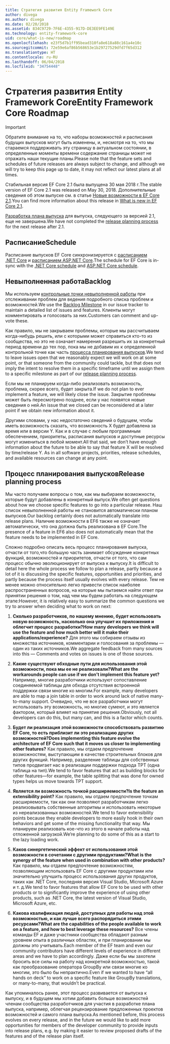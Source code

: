 ```yaml
---
title: Стратегия развития Entity Framework Core
author: divega
ms.author: divega
ms.date: 02/20/2018
ms.assetid: 834C9729-7F6E-4355-917D-DE3EE9FE149E
ms.technology: entity-framework-core
uid: core/what-is-new/roadmap
ms.openlocfilehash: e23f5d7b1ff95bead310fa8e618a88c161a4e10c
ms.sourcegitcommit: 72e59e6af86b568653e1b29727529dfd7f65d312
ms.translationtype: HT
ms.contentlocale: ru-RU
ms.lasthandoff: 06/04/2018
ms.locfileid: "34754448"
---
```

# <a name="entity-framework-core-roadmap"></a><span data-ttu-id="e3328-102">Стратегия развития Entity Framework Core</span><span class="sxs-lookup"><span data-stu-id="e3328-102">Entity Framework Core Roadmap</span></span>

> [!IMPORTANT]
> <span data-ttu-id="e3328-103">Обратите внимание на то, что наборы возможностей и расписания будущих выпусков могут быть изменены, и, несмотря на то, что мы стараемся поддерживать эту страницу в актуальном состоянии, в определенные моменты времени содержание страницы может не отражать наши текущие планы.</span><span class="sxs-lookup"><span data-stu-id="e3328-103">Please note that the feature sets and schedules of future releases are always subject to change, and although we will try to keep this page up to date, it may not reflect our latest plans at all times.</span></span>

<span data-ttu-id="e3328-104">Стабильная версия EF Core 2.1 была выпущена 30 мая 2018 г.</span><span class="sxs-lookup"><span data-stu-id="e3328-104">The stable version of EF Core 2.1 was released on May 30, 2018.</span></span> <span data-ttu-id="e3328-105">Дополнительные сведения об этом выпуске см. в статье [Новые возможности в EF Core 2.1](xref:core/what-is-new/ef-core-2.1).</span><span class="sxs-lookup"><span data-stu-id="e3328-105">You can find more information about this release in [What is new in EF Core 2.1](xref:core/what-is-new/ef-core-2.1).</span></span>

<span data-ttu-id="e3328-106">[Разработка плана выпуска](#release-planning-process) для выпуска, следующего за версией 2.1, еще не завершена.</span><span class="sxs-lookup"><span data-stu-id="e3328-106">We have not completed the [release planning process](#release-planning-process) for the next release after 2.1.</span></span>

## <a name="schedule"></a><span data-ttu-id="e3328-107">Расписание</span><span class="sxs-lookup"><span data-stu-id="e3328-107">Schedule</span></span>

<span data-ttu-id="e3328-108">Расписание выпусков EF Core синхронизируется с [расписанием .NET Core](https://github.com/dotnet/core/blob/master/roadmap.md) и [расписанием ASP.NET Core](https://github.com/aspnet/Home/wiki/Roadmap).</span><span class="sxs-lookup"><span data-stu-id="e3328-108">The schedule for EF Core is in-sync with the [.NET Core schedule](https://github.com/dotnet/core/blob/master/roadmap.md) and [ASP.NET Core schedule](https://github.com/aspnet/Home/wiki/Roadmap).</span></span>

## <a name="backlog"></a><span data-ttu-id="e3328-109">Невыполненная работа</span><span class="sxs-lookup"><span data-stu-id="e3328-109">Backlog</span></span>

<span data-ttu-id="e3328-110">Мы используем [контрольные точки невыполненной работы](https://github.com/aspnet/EntityFrameworkCore/issues?q=is%3Aopen+is%3Aissue+milestone%3ABacklog+sort%3Areactions-%2B1-desc) при отслеживании проблем для ведения подробного списка проблем и возможностей.</span><span class="sxs-lookup"><span data-stu-id="e3328-110">We use the [Backlog Milestone](https://github.com/aspnet/EntityFrameworkCore/issues?q=is%3Aopen+is%3Aissue+milestone%3ABacklog+sort%3Areactions-%2B1-desc) in our issue tracker to maintain a detailed list of issues and features.</span></span> <span data-ttu-id="e3328-111">Клиенты могут комментировать и голосовать за них.</span><span class="sxs-lookup"><span data-stu-id="e3328-111">Customers can comment and up-vote these.</span></span>

<span data-ttu-id="e3328-112">Как правило, мы не закрываем проблемы, которые мы рассчитываем когда-нибудь решить, или с которыми может справиться кто-то из сообщества, но это не означает намерения разрешить их за конкретный период времени до тех пор, пока мы не добавим их к определенной контрольной точке как часть [процесса планирования выпусков](#release-planning-process).</span><span class="sxs-lookup"><span data-stu-id="e3328-112">We tend to leave issues open that we reasonably expect we will work on at some point, or that someone from the community could tackle, but that does not imply the intent to resolve them in a specific timeframe until we assign them to a specific milestone as part of our [release planning process](#release-planning-process).</span></span>

<span data-ttu-id="e3328-113">Если мы не планируем когда-либо реализовать возможность, проблема, скорее всего, будет закрыта.</span><span class="sxs-lookup"><span data-stu-id="e3328-113">If we do not plan to ever implement a feature, we will likely close the issue.</span></span> <span data-ttu-id="e3328-114">Закрытие проблемы может быть пересмотрено позднее, если у нас появятся новые сведения о ней.</span><span class="sxs-lookup"><span data-stu-id="e3328-114">An issue that we closed can be reconsidered at a later point if we obtain new information about it.</span></span>

<span data-ttu-id="e3328-115">Другими словами, у нас недостаточно сведений о будущем, чтобы иметь возможность сказать, что возможность X будет добавлена за время или в версии Y. Как и в случае с любым программным обеспечением, приоритеты, расписания выпусков и доступные ресурсы могут измениться в любой момент.</span><span class="sxs-lookup"><span data-stu-id="e3328-115">All that said, we don’t have enough information about the future to be able to say that feature X will be resolved by time/release Y. As in all software projects, priorities, release schedules, and available resources can change at any point.</span></span>

## <a name="release-planning-process"></a><span data-ttu-id="e3328-116">Процесс планирования выпусков</span><span class="sxs-lookup"><span data-stu-id="e3328-116">Release planning process</span></span>

<span data-ttu-id="e3328-117">Мы часто получаем вопросы о том, как мы выбираем возможности, которые будут добавлены в конкретный выпуск.</span><span class="sxs-lookup"><span data-stu-id="e3328-117">We often get questions about how we choose specific features to go into a particular release.</span></span> <span data-ttu-id="e3328-118">Наш список невыполненной работы не становится автоматически планом выпусков.</span><span class="sxs-lookup"><span data-stu-id="e3328-118">Our backlog certainly does not automatically translate into release plans.</span></span> <span data-ttu-id="e3328-119">Наличие возможности в EF6 также не означает автоматически, что она должна быть реализована в EF Core.</span><span class="sxs-lookup"><span data-stu-id="e3328-119">The presence of a feature in EF6 also does not automatically mean that the feature needs to be implemented in EF Core.</span></span>

<span data-ttu-id="e3328-120">Сложно подробно описать весь процесс планирования выпуска, отчасти от того,что большую часть занимает обсуждение конкретных функций, возможностей и приоритетов, отчасти от того, что сам процесс обычно эволюционирует от выпуска к выпуску.</span><span class="sxs-lookup"><span data-stu-id="e3328-120">It is difficult to detail here the whole process we follow to plan a release, partly because a lot of it is discussing the specific features, opportunities and priorities, and partly because the process itself usually evolves with every release.</span></span> <span data-ttu-id="e3328-121">Тем не менее можно относительно легко привести список наиболее распространенных вопросов, на которые мы пытаемся найти ответ при принятии решения о том, над чем мы будем работать на следующем этапе:</span><span class="sxs-lookup"><span data-stu-id="e3328-121">However, it is relatively easy to summarize the common questions we try to answer when deciding what to work on next:</span></span>

1. <span data-ttu-id="e3328-122">**Сколько разработчиков, по нашему мнению, будет использовать новую возможность, насколько она улучшит их приложения и облегчит процесс разработки?**</span><span class="sxs-lookup"><span data-stu-id="e3328-122">**How many developers we think will use the feature and how much better will it make their applications/experience?**</span></span> <span data-ttu-id="e3328-123">Для этого мы собираем отзывы из множества источников, комментарии и голосования за проблемы — один из таких источников.</span><span class="sxs-lookup"><span data-stu-id="e3328-123">We aggregate feedback from many sources into this — Comments and votes on issues is one of those sources.</span></span>

2. <span data-ttu-id="e3328-124">**Какие существуют обходные пути для использования этой возможности, пока мы ее не реализовали?**</span><span class="sxs-lookup"><span data-stu-id="e3328-124">**What are the workarounds people can use if we don’t implement this feature yet?**</span></span> <span data-ttu-id="e3328-125">Например, многие разработчики используют сопоставление соединяемой таблицы для обхода отсутствия встроенной поддержки связи многие ко многим.</span><span class="sxs-lookup"><span data-stu-id="e3328-125">For example, many developers are able to map a join table in order to work around lack of native many-to-many support.</span></span> <span data-ttu-id="e3328-126">Очевидно, что не все разработчики могут использовать эту возможность, но многие сумеют, и это является фактором, который влияет на принятие решения.</span><span class="sxs-lookup"><span data-stu-id="e3328-126">Obviously, not all developers can do this, but many can, and this is a factor which counts.</span></span>

3. <span data-ttu-id="e3328-127">**Будет ли реализация этой возможности способствовать развитию EF Core, то есть приблизит ли это реализацию других возможностей?**</span><span class="sxs-lookup"><span data-stu-id="e3328-127">**Does implementing this feature evolve the architecture of EF Core such that it moves us closer to implementing other features?**</span></span> <span data-ttu-id="e3328-128">Как правило, мы отдаем предпочтение возможностям, выступающим в качестве строительных блоков для других функций. Например, разделение таблицы для собственных типов продвигает нас в реализации поддержки подхода TPT (одна таблица на тип).</span><span class="sxs-lookup"><span data-stu-id="e3328-128">We tend to favor features that act as building blocks for other features—for example, the table splitting that was done for owned types helps us move towards TPT support.</span></span>

4. <span data-ttu-id="e3328-129">**Является ли возможность точкой расширяемости?**</span><span class="sxs-lookup"><span data-stu-id="e3328-129">**Is the feature an extensibility point?**</span></span> <span data-ttu-id="e3328-130">Как правило, мы отдаем предпочтение точкам расширяемости, так как они позволяют разработчикам легко реализовывать собственные алгоритмы и использовать некоторые из нереализованных возможностей.</span><span class="sxs-lookup"><span data-stu-id="e3328-130">We tend to favor extensibility points because they enable developers to more easily hook in their own behaviors and get some of the missing functionality that way.</span></span> <span data-ttu-id="e3328-131">Мы планируем реализовать кое-что из этого в начале работы над отложенной загрузкой.</span><span class="sxs-lookup"><span data-stu-id="e3328-131">We’re planning to do some of this as a start to the lazy loading work.</span></span>

5. <span data-ttu-id="e3328-132">**Каков синергетический эффект от использования этой возможности в сочетании с другими продуктами?**</span><span class="sxs-lookup"><span data-stu-id="e3328-132">**What is the synergy of the feature when used in combination with other products?**</span></span> <span data-ttu-id="e3328-133">Как правило, мы отдаем предпочтение возможностям, позволяющим использовать EF Core с другими продуктами или значительно улучшить процесс использования других продуктов, таких как .NET Core, последняя версия Visual Studio, Microsoft Azure и т. д.</span><span class="sxs-lookup"><span data-stu-id="e3328-133">We tend to favor features that allow EF Core to be used with other products or to significantly improve the experience of using other products, such as .NET Core, the latest version of Visual Studio, Microsoft Azure, etc.</span></span>

6. <span data-ttu-id="e3328-134">**Какова квалификация людей, доступных для работы над этой возможностью, и как лучше всего распорядиться этими ресурсами?**</span><span class="sxs-lookup"><span data-stu-id="e3328-134">**What are the capabilities of the people available to work on a feature, and how to best leverage these resources?**</span></span> <span data-ttu-id="e3328-135">Все члены команды EF и даже участники сообщества обладают разным уровнем опыта в различных областях, и при планировании мы должны это учитывать.</span><span class="sxs-lookup"><span data-stu-id="e3328-135">Each member of the EF team and even our community contributors have different levels of experience in different areas and we have to plan accordingly.</span></span> <span data-ttu-id="e3328-136">Даже если бы мы захотели бросить все силы на работу над конкретной возможностью, такой как преобразование оператора GroupBy или связи многие ко многим, это было бы непрактично.</span><span class="sxs-lookup"><span data-stu-id="e3328-136">Even if we wanted to have “all hands on deck” to work on a specific feature like GroupBy translations, or many-to-many, that wouldn’t be practical.</span></span>

<span data-ttu-id="e3328-137">Как упоминалось ранее, этот процесс развивается от выпуска к выпуску, и в будущем мы хотим добавить больше возможностей членам сообщества разработчиков для участия в разработке плана выпуска, например, облегчая рецензирование предложенных проектов возможностей и самого плана выпуска.</span><span class="sxs-lookup"><span data-stu-id="e3328-137">As mentioned before, this process evolves on every release, and in the future we would like to add more opportunities for members of the developer community to provide inputs into release plans, e.g. by making it easier to review proposed drafts of the features and of the release plan itself.</span></span>
